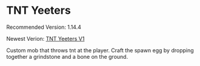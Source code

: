 # TNT Yeeters
Recommended Version: 1.14.4

Newest Verion: [TNT Yeeters V1](https://github.com/WaifuBeforeLaifu/Datapacks/raw/master/TNT%20Yeeters/TNT%20Yeeters%20V1.zip)

Custom mob that throws tnt at the player. Craft the spawn egg by dropping together a grindstone and a bone on the ground.
